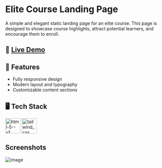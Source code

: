 # Elite Course Landing Page
A simple and elegant static landing page for an elite course. This page is designed to showcase course highlights, attract potential learners, and encourage them to enroll. <br/>
## 🔗 [Live Demo](https://landingpageelitecourses.netlify.app/)

## 🚀 Features
- Fully responsive design
- Modern layout and typography
- Customizable content sections

## 🖥️ Tech Stack
<img width="48" height="48" src="https://img.icons8.com/color/48/html-5--v1.png" alt="html-5--v1"/> <img width="48" height="48" src="https://img.icons8.com/fluency/48/tailwind_css.png" alt="tailwind_css"/>

## Screenshots
![image](https://github.com/user-attachments/assets/c4157e92-2b20-444e-a742-d0204d7f8328)
